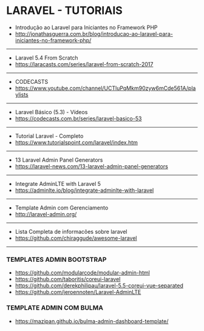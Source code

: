 # LARAVEL - TUTORIAIS

* Introdução ao Laravel para Iniciantes no Framework PHP
* http://jonathasguerra.com.br/blog/introducao-ao-laravel-para-iniciantes-no-framework-php/
---
* Laravel 5.4 From Scratch
* https://laracasts.com/series/laravel-from-scratch-2017
---
* CODECASTS
* https://www.youtube.com/channel/UCTluPqMkm90zyw6mCde561A/playlists
---
* Laravel Básico (5.3) - Vídeos
* https://codecasts.com.br/series/laravel-basico-53
---
* Tutorial Laravel - Completo
* https://www.tutorialspoint.com/laravel/index.htm
---
* 13 Laravel Admin Panel Generators
* https://laravel-news.com/13-laravel-admin-panel-generators
---
* Integrate AdminLTE with Laravel 5
* https://adminlte.io/blog/integrate-adminlte-with-laravel
---
* Template Admin com Gerenciamento
* http://laravel-admin.org/
---
* Lista Completa de informacões sobre laravel
* https://github.com/chiraggude/awesome-laravel
---

### TEMPLATES ADMIN BOOTSTRAP
* https://github.com/modularcode/modular-admin-html
* https://github.com/taboritis/coreui-laravel
* https://github.com/derekphilipau/laravel-5.5-coreui-vue-separated
* https://github.com/jeroennoten/Laravel-AdminLTE

### TEMPLATE ADMIN COM BULMA
* https://mazipan.github.io/bulma-admin-dashboard-template/
